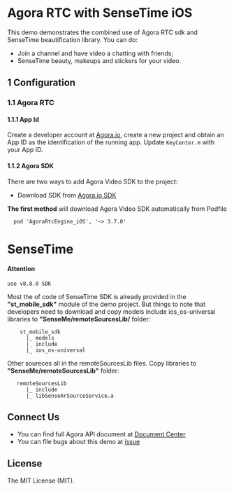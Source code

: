 # Agora RTC with SenseTime iOS

This demo demonstrates the combined use of Agora RTC sdk and SenseTime beautification library. You can do:

- Join a channel and have video a chatting with friends;
- SenseTime beauty, makeups and stickers for your video.

## 1 Configuration

### 1.1 Agora RTC
#### 1.1.1 App Id

Create a developer account at [Agora.io](https://dashboard.agora.io/signin/), create a new project and obtain an App ID as the identification of the running app. Update `KeyCenter.m` with your App ID.

#### 1.1.2 Agora SDK

There are two ways to add Agora Video SDK to the project:

* Download SDK from [Agora.io SDK](https://docs.agora.io/en/Agora%20Platform/downloads)

**The first method** will download Agora Video SDK automatically from Podfile
```
  pod 'AgoraRtcEngine_iOS', '~> 3.7.0'
```

# SenseTime

#### Attention
 `use v8.8.0 SDK`

Most the of code of SenseTime SDK is already provided in the **"st_mobile_sdk"** module of the demo project. But things to note that developers need to download and copy models include ios_os-universal libraries to **"SenseMe/remoteSourcesLib/** folder:
```
    st_mobile_sdk
      |_ models   
      |_ include       
      |_ ios_os-universal
```

Other soureces all in the remoteSourcesLib files. Copy libraries to **"SenseMe/remoteSourcesLib"** folder:
```
   remoteSourcesLib
      |_ include       
      |_ libSenseArSourceService.a
```

## Connect Us

- You can find full Agora API document at [Document Center](https://docs.agora.io/en/)
- You can file bugs about this demo at [issue](https://github.com/AgoraIO/Agora-With-SenseTime/issues)

## License

The MIT License (MIT).
